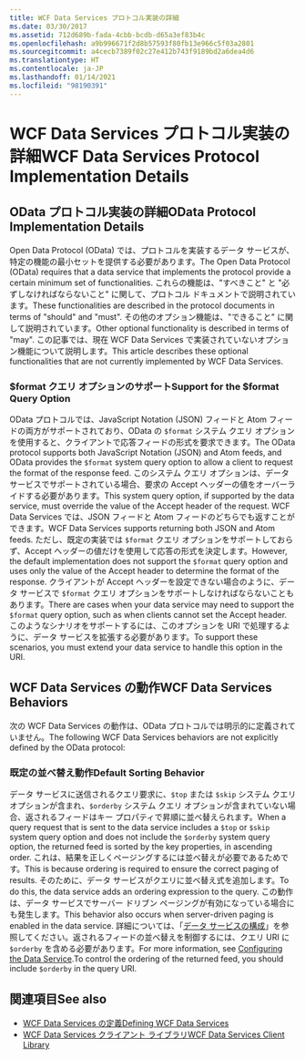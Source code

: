 ```yaml
---
title: WCF Data Services プロトコル実装の詳細
ms.date: 03/30/2017
ms.assetid: 712d689b-fada-4cbb-bcdb-d65a3ef83b4c
ms.openlocfilehash: a9b996671f2d8b57593f80fb13e966c5f03a2801
ms.sourcegitcommit: a4cecb7389f02c27e412b743f9189bd2a6dea4d6
ms.translationtype: HT
ms.contentlocale: ja-JP
ms.lasthandoff: 01/14/2021
ms.locfileid: "98190391"
---
```

# <a name="wcf-data-services-protocol-implementation-details"></a><span data-ttu-id="598df-102">WCF Data Services プロトコル実装の詳細</span><span class="sxs-lookup"><span data-stu-id="598df-102">WCF Data Services Protocol Implementation Details</span></span>

## <a name="odata-protocol-implementation-details"></a><span data-ttu-id="598df-103">OData プロトコル実装の詳細</span><span class="sxs-lookup"><span data-stu-id="598df-103">OData Protocol Implementation Details</span></span>  

<span data-ttu-id="598df-104">Open Data Protocol (OData) では、プロトコルを実装するデータ サービスが、特定の機能の最小セットを提供する必要があります。</span><span class="sxs-lookup"><span data-stu-id="598df-104">The Open Data Protocol (OData) requires that a data service that implements the protocol provide a certain minimum set of functionalities.</span></span> <span data-ttu-id="598df-105">これらの機能は、"すべきこと" と "必ずしなければならないこと" に関して、プロトコル ドキュメントで説明されています。</span><span class="sxs-lookup"><span data-stu-id="598df-105">These functionalities are described in the protocol documents in terms of "should" and "must".</span></span> <span data-ttu-id="598df-106">その他のオプション機能は、"できること" に関して説明されています。</span><span class="sxs-lookup"><span data-stu-id="598df-106">Other optional functionality is described in terms of "may".</span></span> <span data-ttu-id="598df-107">この記事では、現在 WCF Data Services で実装されていないオプション機能について説明します。</span><span class="sxs-lookup"><span data-stu-id="598df-107">This article describes these optional functionalities that are not currently implemented by WCF Data Services.</span></span>
  
### <a name="support-for-the-format-query-option"></a><span data-ttu-id="598df-108">$format クエリ オプションのサポート</span><span class="sxs-lookup"><span data-stu-id="598df-108">Support for the $format Query Option</span></span>  

 <span data-ttu-id="598df-109">OData プロトコルでは、JavaScript Notation (JSON) フィードと Atom フィードの両方がサポートされており、OData の `$format` システム クエリ オプションを使用すると、クライアントで応答フィードの形式を要求できます。</span><span class="sxs-lookup"><span data-stu-id="598df-109">The OData protocol supports both JavaScript Notation (JSON) and Atom feeds, and OData provides the `$format` system query option to allow a client to request the format of the response feed.</span></span> <span data-ttu-id="598df-110">このシステム クエリ オプションは、データ サービスでサポートされている場合、要求の Accept ヘッダーの値をオーバーライドする必要があります。</span><span class="sxs-lookup"><span data-stu-id="598df-110">This system query option, if supported by the data service, must override the value of the Accept header of the request.</span></span> <span data-ttu-id="598df-111">WCF Data Services では、JSON フィードと Atom フィードのどちらでも返すことができます。</span><span class="sxs-lookup"><span data-stu-id="598df-111">WCF Data Services supports returning both JSON and Atom feeds.</span></span> <span data-ttu-id="598df-112">ただし、既定の実装では `$format` クエリ オプションをサポートしておらず、Accept ヘッダーの値だけを使用して応答の形式を決定します。</span><span class="sxs-lookup"><span data-stu-id="598df-112">However, the default implementation does not support the `$format` query option and uses only the value of the Accept header to determine the format of the response.</span></span> <span data-ttu-id="598df-113">クライアントが Accept ヘッダーを設定できない場合のように、データ サービスで `$format` クエリ オプションをサポートしなければならないこともあります。</span><span class="sxs-lookup"><span data-stu-id="598df-113">There are cases when your data service may need to support the `$format` query option, such as when clients cannot set the Accept header.</span></span> <span data-ttu-id="598df-114">このようなシナリオをサポートするには、このオプションを URI で処理するように、データ サービスを拡張する必要があります。</span><span class="sxs-lookup"><span data-stu-id="598df-114">To support these scenarios, you must extend your data service to handle this option in the URI.</span></span>
  
## <a name="wcf-data-services-behaviors"></a><span data-ttu-id="598df-115">WCF Data Services の動作</span><span class="sxs-lookup"><span data-stu-id="598df-115">WCF Data Services Behaviors</span></span>  

 <span data-ttu-id="598df-116">次の WCF Data Services の動作は、OData プロトコルでは明示的に定義されていません。</span><span class="sxs-lookup"><span data-stu-id="598df-116">The following WCF Data Services behaviors are not explicitly defined by the OData protocol:</span></span>  
  
### <a name="default-sorting-behavior"></a><span data-ttu-id="598df-117">既定の並べ替え動作</span><span class="sxs-lookup"><span data-stu-id="598df-117">Default Sorting Behavior</span></span>  

 <span data-ttu-id="598df-118">データ サービスに送信されるクエリ要求に、`$top` または `$skip` システム クエリ オプションが含まれ、`$orderby` システム クエリ オプションが含まれていない場合、返されるフィードはキー プロパティで昇順に並べ替えられます。</span><span class="sxs-lookup"><span data-stu-id="598df-118">When a query request that is sent to the data service includes a `$top` or `$skip` system query option and does not include the `$orderby` system query option, the returned feed is sorted by the key properties, in ascending order.</span></span> <span data-ttu-id="598df-119">これは、結果を正しくページングするには並べ替えが必要であるためです。</span><span class="sxs-lookup"><span data-stu-id="598df-119">This is because ordering is required to ensure the correct paging of results.</span></span> <span data-ttu-id="598df-120">そのために、データ サービスがクエリに並べ替え式を追加します。</span><span class="sxs-lookup"><span data-stu-id="598df-120">To do this, the data service adds an ordering expression to the query.</span></span> <span data-ttu-id="598df-121">この動作は、データ サービスでサーバー ドリブン ページングが有効になっている場合にも発生します。</span><span class="sxs-lookup"><span data-stu-id="598df-121">This behavior also occurs when server-driven paging is enabled in the data service.</span></span> <span data-ttu-id="598df-122">詳細については、「[データ サービスの構成](configuring-the-data-service-wcf-data-services.md)」を参照してください。返されるフィードの並べ替えを制御するには、クエリ URI に `$orderby` を含める必要があります。</span><span class="sxs-lookup"><span data-stu-id="598df-122">For more information, see [Configuring the Data Service](configuring-the-data-service-wcf-data-services.md).To control the ordering of the returned feed, you should include `$orderby` in the query URI.</span></span>  
  
## <a name="see-also"></a><span data-ttu-id="598df-123">関連項目</span><span class="sxs-lookup"><span data-stu-id="598df-123">See also</span></span>

- [<span data-ttu-id="598df-124">WCF Data Services の定義</span><span class="sxs-lookup"><span data-stu-id="598df-124">Defining WCF Data Services</span></span>](defining-wcf-data-services.md)
- [<span data-ttu-id="598df-125">WCF Data Services クライアント ライブラリ</span><span class="sxs-lookup"><span data-stu-id="598df-125">WCF Data Services Client Library</span></span>](wcf-data-services-client-library.md)
